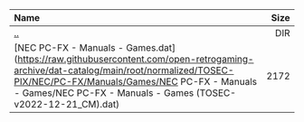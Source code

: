 |Name|Size|
|:---|---:|
|[..](../index.html)|DIR|
|[NEC PC-FX - Manuals - Games.dat](https://raw.githubusercontent.com/open-retrogaming-archive/dat-catalog/main/root/normalized/TOSEC-PIX/NEC/PC-FX/Manuals/Games/NEC PC-FX - Manuals - Games/NEC PC-FX - Manuals - Games (TOSEC-v2022-12-21_CM).dat)|2172|
